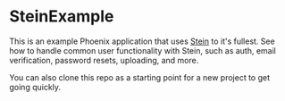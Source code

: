 # SteinExample

This is an example Phoenix application that uses [Stein](https://github.com/smartlogic/stein) to it's fullest. See how to handle common user functionality with Stein, such as auth, email verification, password resets, uploading, and more.

You can also clone this repo as a starting point for a new project to get going quickly.
